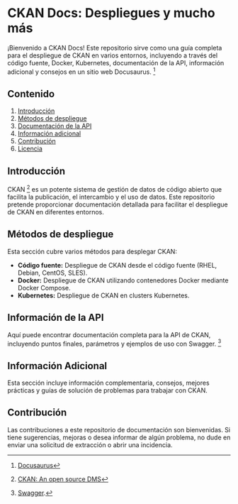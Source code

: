 # CKAN Docs: Despliegues y mucho más
¡Bienvenido a CKAN Docs! Este repositorio sirve como una guía completa para el despliegue de CKAN en varios entornos, incluyendo a través del código fuente, Docker, Kubernetes, documentación de la API, información adicional y consejos en un sitio web Docusaurus. [^1]

## Contenido
1. [Introducción](#introduction)
2. [Métodos de despliegue](#métodos-de-despliegue)
3. [Documentación de la API](#api-documentation)
4. [Información adicional](#additional-information)
5. [Contribución](#contributing)
6. [Licencia](#license)

## Introducción
CKAN [^2] es un potente sistema de gestión de datos de código abierto que facilita la publicación, el intercambio y el uso de datos. Este repositorio pretende proporcionar documentación detallada para facilitar el despliegue de CKAN en diferentes entornos.

## Métodos de despliegue
Esta sección cubre varios métodos para desplegar CKAN:

- **Código fuente:** Despliegue de CKAN desde el código fuente (RHEL, Debian, CentOS, SLES).
- **Docker:** Despliegue de CKAN utilizando contenedores Docker mediante Docker Compose.
- **Kubernetes:** Despliegue de CKAN en clusters Kubernetes.

## Información de la API
Aquí puede encontrar documentación completa para la API de CKAN, incluyendo puntos finales, parámetros y ejemplos de uso con Swagger. [^3]

## Información Adicional
Esta sección incluye información complementaria, consejos, mejores prácticas y guías de solución de problemas para trabajar con CKAN.

## Contribución
Las contribuciones a este repositorio de documentación son bienvenidas. Si tiene sugerencias, mejoras o desea informar de algún problema, no dude en enviar una solicitud de extracción o abrir una incidencia.

[^1]: [Docusaurus](https://docusaurus.io/)
[^2]: [CKAN: An open source DMS](https://ckan.org/)
[^3]: [Swagger](https://swagger.io/).
